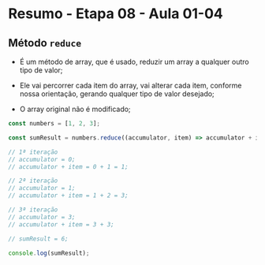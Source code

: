 # Resumo - Etapa 08 - Aula 01-04

## Método ``reduce``

- É um método de array, que é usado, reduzir um array a qualquer outro tipo de valor;

- Ele vai percorrer cada item do array, vai alterar cada item, conforme nossa orientação, gerando qualquer tipo de valor desejado;

- O array original não é modificado;

~~~javascript
const numbers = [1, 2, 3];

const sumResult = numbers.reduce((accumulator, item) => accumulator + item, 0);

// 1ª iteração
// accumulator = 0;
// accumulator + item = 0 + 1 = 1;

// 2ª iteração
// accumulator = 1;
// accumulator + item = 1 + 2 = 3;

// 3ª iteração
// accumulator = 3;
// accumulator + item = 3 + 3;

// sumResult = 6;

console.log(sumResult);
~~~
